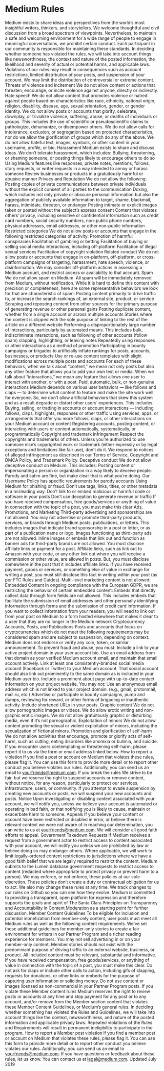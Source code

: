 # Medium Rules
Medium exists to share ideas and perspectives from the world’s most insightful writers, thinkers, and storytellers.
We welcome thoughtful and civil discussion from a broad spectrum of viewpoints. Nevertheless, to maintain a safe and welcoming environment for a wide range of people to engage in meaningful conversations, we prohibit certain conduct.
Each participant in our community is responsible for maintaining these standards.
In deciding whether someone has violated the rules, we will take into account things like newsworthiness, the context and nature of the posted information, the likelihood and severity of actual or potential harms, and applicable laws.
Violations of our rules may result in consequences such as account restrictions, limited distribution of your posts, and suspension of your account. We may limit the distribution of controversial or extreme content.
Threats of violence and incitement
We do not allow content or actions that threaten, encourage, or incite violence against anyone, directly or indirectly.
Hate speech
We do not allow content that promotes violence or hatred against people based on characteristics like race, ethnicity, national origin, religion, disability, disease, age, sexual orientation, gender, or gender identity.
We do not allow posts or accounts that glorify, celebrate, downplay, or trivialize violence, suffering, abuse, or deaths of individuals or groups. This includes the use of scientific or pseudoscientific claims to pathologize, dehumanize, or disempower others. We do not allow calls for intolerance, exclusion, or segregation based on protected characteristics, nor do we allow the glorification of groups which do any of the above.
We do not allow hateful text, images, symbols, or other content in your username, profile, or bio.
Harassment
Medium exists to share and discuss ideas. We don’t tolerate harassment, which includes:
Bullying, threatening, or shaming someone, or posting things likely to encourage others to do so
Using Medium features like responses, private notes, mentions, follows, story requests, or writer requests in a way intended to annoy or harass someone
Review businesses or products in a gratuitously harmful or abusive manner
Privacy and Reputation
We do not allow the following:
Posting copies of private communications between private individuals without the explicit consent of all parties to the communication
Doxing, which includes not only private or obscure personal information but also the aggregation of publicly available information to target, shame, blackmail, harass, intimidate, threaten, or endanger
Posting intimate or explicit images taken or posted without the subject’s express consent
Content that violates others’ privacy, including sensitive or confidential information such as credit card numbers, social security numbers, non-public phone numbers, physical addresses, email addresses, or other non-public information
Restricted categories
We do not allow posts or accounts that engage in the following restricted categories of activity:
Promotion of harmful conspiracies
Facilitation of gambling or betting
Facilitation of buying or selling social media interactions, including off-platform
Facilitation of illegal sexual services
Facilitation of copyright violation
Related conduct
We do not allow posts or accounts that engage in on-platform, off-platform, or cross-platform campaigns of targeting, harassment, hate speech, violence, or disinformation. We may consider off-platform actions in assessing a Medium account, and restrict access or availability to that account.
Spam
We do not allow spam on Medium. All spam will be immediately removed from Medium, without notification. While it is hard to define this content with precision or completeness, here are some representative behaviors we look for that are characteristic of spam:
Posting content primarily to drive traffic to, or increase the search rankings of, an external site, product, or service
Scraping and reposting content from other sources for the primary purpose of generating revenue or other personal gains
Posting duplicate content, whether from a single account or across multiple accounts
Stories where the content is clipped with the sole purpose of linking to the rest of the article on a different website
Performing a disproportionately large number of interactions, particularly by automated means. This includes bulk, indiscriminate interactions, such as following of other accounts (follow spam) clapping, highlighting, or leaving notes
Repeatedly using responses or other interactions as a method of promotion
Participating in bounty campaigns or brigades to artificially inflate rankings for posts, accounts, businesses, or products
Use or re-use content templates with slight modifications across multiple posts and accounts
For each of these behaviors, when we talk about “content,” we mean not only posts but also any other feature that allows you to add your own text or media. When we talk about “interactions,” we mean any feature that allows one user to interact with another, or with a post.
Paid, automatic, bulk, or non-genuine interactions
Medium depends on various user behaviors — like follows and claps — to determine what content to feature and make the site work well for everyone. So, we don’t allow artificial behaviors that skew this system and as a result degrade or distort other users’ experiences. This includes:
Buying, selling, or trading in accounts or account interactions — including follows, claps, highlights, responses or other traffic
Using services, apps, or arrangements that offer you more follows, claps, or other interactions on your Medium account or content
Registering accounts, posting content, or interacting with users or content automatically, systematically, or programmatically
Copyright and trademark infringement
Respect the copyrights and trademarks of others. Unless you’re authorized to use someone else’s copyrighted work or trademark (either expressly or by legal exceptions and limitations like fair use), don’t do it. We respond to notices of alleged infringement as described in our Terms of Service, Copyright and DMCA Policy, and Trademark Policy.
Deceptive conduct
We do not allow deceptive conduct on Medium. This includes:
Posting content or impersonating a person or organization in a way likely to deceive people. Parody and satire are fine, but make clear that is what you’re doing. Our Username Policy has specific requirements for parody accounts
Using Medium for phishing or fraud. Don’t use tags, links, titles, or other metadata in a misleading way. Don’t link to or embed malicious or harmful code or software in your posts
Don’t use deception to generate revenue or traffic
If you have received compensation, free goods/services or anything of value in connection with the topic of a post, you must make this clear
Ads, Promotions, and Marketing
Third-party advertising and sponsorships are not allowed. You may not advertise or promote third-party products, services, or brands through Medium posts, publications, or letters. This includes images that indicate brand sponsorship in a post or letter, or as part of a publication name or logo.
Images functioning as third-party ads are not allowed. Inline images or embeds that link out and function as banner ads for third-party brands are not allowed.
You must disclose affiliate links or payment for a post. Affiliate links, such as link out to Amazon with your code, or any other link out where you will receive a commission or other value, are allowed in posts. But, you must disclose somewhere in the post that it includes affiliate links. If you have received payment, goods or services, or something else of value in exchange for writing a post, you must still disclose this fact in writing within your post (as per FTC Rules and Guides).
Multi-level marketing content is not allowed.
Embedded Content
In ongoing compliance with the European GDPR, we are restricting the behavior of certain embedded content:
Embeds that directly collect data through form fields are not allowed. This includes embeds that facilitate the submission of email addresses and other personally identifying information through forms and the submission of credit card information. If you want to collect information from your readers, you will need to link out from your post on Medium to a form hosted elsewhere that makes it clear to a user that they are no longer in the Medium network
Cryptocurrency Accounts, Posts, and Publications
Posts and accounts that focus on cryptocurrencies which do not meet the following requirements may be considered spam and are subject to suspension, depending on context. Medium does not endorse or verify any coin, token, or similar announcement.
To prevent fraud and abuse, you must:
Include a link to your active project domain in your user account bio.
Use an email address from that domain as your verified Medium account email, and maintain that email account actively.
Link at least one consistently-branded social media account (Facebook or Twitter) to your Medium account. That social account should also link out prominently to the same domain as is included in your Medium user bio.
Include a prominent about page with up-to-date contact information on your project website.
You may not:
Use an anonymous email address which is not linked to your project domain. (e.g., gmail, protonmail, mail.ru, etc.)
Advertise or participate in bounty campaigns, pump and dumps, reviewing for reward, or other forms of brigading or inauthentic activity.
Include shortened URLs in your posts.
Graphic content
We do not allow pornographic images or videos. We do allow erotic writing and non-graphic erotic images.
We do not allow gratuitously graphic or disturbing media, even if it’s not pornographic.
Exploitation of minors
We do not allow content promoting the sexual or violent exploitation of minors, including the sexualization of fictional minors.
Promotion and glorification of self-harm
We do not allow activities that encourage, promote or glorify acts of self-harm, such as cutting, eating disorders like anorexia or bulimia, and suicide. If you encounter users contemplating or threatening self-harm, please report it to us via the form or email address linked below.
How to report a violation
If you find a post or account on Medium that violates these rules, please flag it. You can use this form to provide more detail or to report other conduct you believe violates our rules. Additionally, you can send us an email to yourfriends@medium.com.
If you break the rules
We strive to be fair, but we reserve the right to suspend accounts or remove content, without notice, for any reason, particularly to protect our services, infrastructure, users, or community. If you attempt to evade suspension by creating new accounts or posts, we will suspend your new accounts and posts.
Notice
Upon investigating or disabling content associated with your account, we will notify you, unless we believe your account is automated or operating in bad faith, or that notifying you is likely to cause, maintain or exacerbate harm to someone.
Appeals
If you believe your content or account have been restricted or disabled in error, or believe there is relevant context we were not aware of in reaching our determination, you can write to us at yourfriends@medium.com. We will consider all good faith efforts to appeal.
Government Takedown Requests
If Medium receives a request from a government actor to restrict access to content associated with your account, we will notify you unless we are prohibited by law or believe doing so may endanger others. Where applicable, we will work to limit legally-ordered content restrictions to jurisdictions where we have a good faith belief that we are legally required to restrict the content. Medium submits to the Lumen database government requests to restrict access to content (redacted where appropriate to protect privacy or prevent harm to a person).
We may enforce, or not enforce, these policies at our sole discretion. These policies don’t create a duty or contractual obligation for us to act.
We also may change these rules at any time. We track changes to our rules on Github so you can see how they evolve.
Medium is committed to providing a transparent, open platform for expression and therefore supports the goals and spirit of The Santa Clara Principles on Transparency and Accountability in Content Moderation as a starting point for further discussion.
Member Content Guidelines
To be eligible for inclusion and potential monetization from member-only content, user posts must meet all Medium rules as well as the following content requirements. We’ve set these additional guidelines for member-only stories to create a fair environment for writers in our Partner Program and a richer reading experience for members.
You may not sell advertising in or on your member-only content.
Member stories should not exist with the predominant purpose of driving traffic to an external website, business, or product. All included content must be relevant, substantial and informative.
If you have received compensation, free goods/services, or anything of value in connection with the topic of a post, you must make this clear.
Do not ask for claps or include other calls to action, including gifs of clapping, requests for donations, or other links or embeds for the purpose of capturing user information or soliciting money.
Do not use content or images licensed as non-commercial in your Partner Program posts.
If you violate these Member content rules
Medium reserves the right to review posts or accounts at any time and stop payment for any post or to any account, and/or remove from the Member section content that violates these Member Content Guidelines, or Medium’s general rules. In deciding whether something has violated the Rules and Guidelines, we will take into account things like the context, newsworthiness, and nature of the posted information and applicable privacy laws. Repeated violations of the Rules and Requirements will result in permanent ineligibility to participate in the program.
How to report a Member post violation
If you find a member post or account on Medium that violates these rules, please flag it. You can use this form to provide more detail or to report other conduct you believe violates our rules. Additionally, you can send us an email to yourfriends@medium.com.
If you have questions or feedback about these rules, let us know. You can contact us at legal@medium.com.
Updated July 2019
